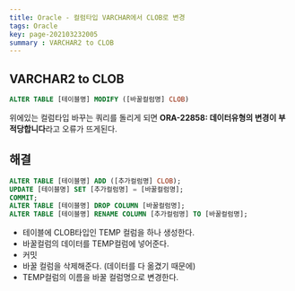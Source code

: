 ```yaml
---
title: Oracle - 컬럼타입 VARCHAR에서 CLOB로 변경
tags: Oracle
key: page-202103232005
summary : VARCHAR2 to CLOB
---
```


##  VARCHAR2 to CLOB
```sql
ALTER TABLE [테이블명] MODIFY ([바꿀컬럼명] CLOB)
```
위에있는 컬럼타입 바꾸는 쿼리를 돌리게 되면 **ORA-22858: 데이터유형의 변경이 부적당합니다**라고 오류가 뜨게된다.

## 해결
```sql
ALTER TABLE [테이블명] ADD ([추가컬럼명] CLOB);
UPDATE [테이블명] SET [추가컬럼명] = [바꿀컬럼명];
COMMIT;
ALTER TABLE [테이블명] DROP COLUMN [바꿀컬럼명];
ALTER TABLE [테이블명] RENAME COLUMN [추가컬럼명] TO [바꿀컬럼명];
```
- 테이블에 CLOB타입인 TEMP 컬럼을 하나 생성한다.
- 바꿀컬럼의 데이터를 TEMP컬럼에 넣어준다.
- 커밋
- 바꿀 컬럼을 삭제해준다. (데이터를 다 옮겼기 때문에)
- TEMP컬럼의 이름을 바꿀 컬럼명으로 변경한다.

<br/><br/>
